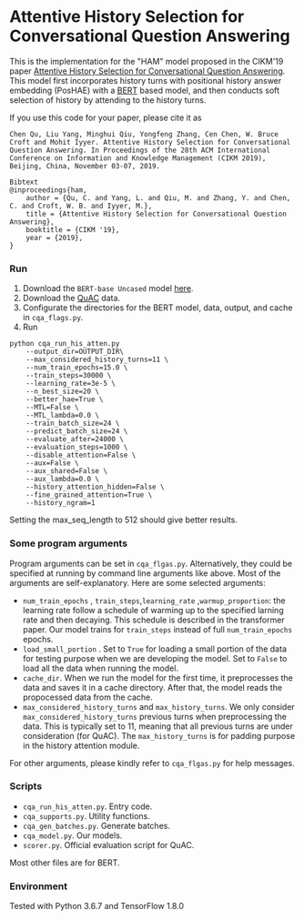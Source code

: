 # Attentive History Selection for Conversational Question Answering

This is the implementation for the "HAM" model proposed in the CIKM'19 paper [Attentive History Selection for Conversational Question Answering](xxx). This model first incorporates history turns with positional history answer embedding (PosHAE) with a [BERT](https://github.com/google-research/bert) based model, and then conducts soft selection of history by attending to the history turns.

If you use this code for your paper, please cite it as  
```
Chen Qu, Liu Yang, Minghui Qiu, Yongfeng Zhang, Cen Chen, W. Bruce Croft and Mohit Iyyer. Attentive History Selection for Conversational Question Answering. In Proceedings of the 28th ACM International Conference on Information and Knowledge Management (CIKM 2019), Beijing, China, November 03-07, 2019.

Bibtext
@inproceedings{ham,
	author = {Qu, C. and Yang, L. and Qiu, M. and Zhang, Y. and Chen, C. and Croft, W. B. and Iyyer, M.},
	title = {Attentive History Selection for Conversational Question Answering},
	booktitle = {CIKM '19},
	year = {2019},
}
```

### Run

1. Download the `BERT-base Uncased` model [here](https://github.com/google-research/bert).
2. Download the [QuAC](http://quac.ai/) data.
3. Configurate the directories for the BERT model, data, output, and cache in `cqa_flags.py`. 
4. Run 

```
python cqa_run_his_atten.py 
    --output_dir=OUTPUT_DIR\
    --max_considered_history_turns=11 \
    --num_train_epochs=15.0 \
    --train_steps=30000 \
    --learning_rate=3e-5 \
    --n_best_size=20 \
    --better_hae=True \
    --MTL=False \
    --MTL_lambda=0.0 \
    --train_batch_size=24 \
    --predict_batch_size=24 \
    --evaluate_after=24000 \
    --evaluation_steps=1000 \
    --disable_attention=False \
    --aux=False \
    --aux_shared=False \
    --aux_lambda=0.0 \
    --history_attention_hidden=False \
    --fine_grained_attention=True \
    --history_ngram=1
```
Setting the max_seq_length to 512 should give better results.

### Some program arguments

Program arguments can be set in `cqa_flgas.py`. Alternatively, they could be specified at running by command line arguments like above. Most of the arguments are self-explanatory. Here are some selected arguments:

* `num_train_epochs` , `train_steps`,`learning_rate` ,`warmup_proportion`: the learning rate follow a schedule of warming up to the specified larning rate and then decaying. This schedule is described in the transformer paper. Our model trains for `train_steps` instead of full `num_train_epochs` epochs. 
* `load_small_portion` . Set to `True` for loading a small portion of the data for testing purpose when we are developing the model. Set to `False` to load all the data when running the model.
* `cache_dir`. When we run the model for the first time, it preprocesses the data and saves it in a cache directory. After that, the model reads the propocessed data from the cache.
* `max_considered_history_turns` and `max_history_turns`. We only consider `max_considered_history_turns` previous turns when preprocessing the data. This is typically set to 11, meaning that all previous turns are under consideration (for QuAC). The `max_history_turns` is for padding purpose in the history attention module.

For other arguments, please kindly refer to `cqa_flgas.py` for help messages.


### Scripts

* `cqa_run_his_atten.py`. Entry code.
* `cqa_supports.py`. Utility functions.
* `cqa_gen_batches.py`. Generate batches.
* `cqa_model.py`. Our models.
* `scorer.py`. Official evaluation script for QuAC.

Most other files are for BERT.


### Environment

Tested with Python 3.6.7 and TensorFlow 1.8.0
